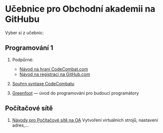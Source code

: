 # Učebnice pro Obchodní akademii na GitHubu

Vyber si z&nbsp;učebnic:

## Programování 1

1. Podpůrné:
    - [Návod na hraní CodeCombat.com](https://github.com/oauh-ucebnice/codecombat-navod)
    - [Návod na registraci na GitHub.com](https://github.com/oauh-ucebnice/github-registrace)

2. [Souhrn syntaxe CodeCombatu](https://github.com/oauh-ucebnice/codecombat-navod/blob/main/souhrn-syntaxe.md)

3. [Greenfoot](https://github.com/oauh-ucebnice/greenfoot-uvod)
    — úvod do programování pro budoucí programátory

## Počítačové sítě

1. [Návody pro Počítačové sítě na OA](https://github.com/oauh-ucebnice/vm-pro-site)
	Vytvoření virtuálních strojů, nastavení adres,...
